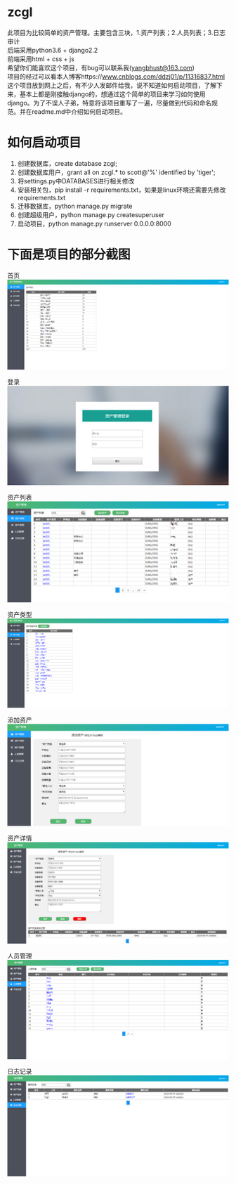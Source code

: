 # zcgl
此项目为比较简单的资产管理。主要包含三块，1.资产列表；2.人员列表；3.日志审计  
后端采用python3.6 + django2.2  
前端采用html + css + js  
希望你们能喜欢这个项目，有bug可以联系我(yangbhust@163.com)  
项目的经过可以看本人博客https://www.cnblogs.com/ddzj01/p/11316837.html  
这个项目放到网上之后，有不少人发邮件给我，说不知道如何启动项目，了解下来，基本上都是刚接触django的，想通过这个简单的项目来学习如何使用django。为了不误人子弟，特意将该项目重写了一遍，尽量做到代码和命名规范。并在readme.md中介绍如何启动项目。  

# 如何启动项目
1. 创建数据库，create database zcgl;  
2. 创建数据库用户，grant all on zcgl.* to scott@'%' identified by 'tiger';  
3. 将settings.py中DATABASES进行相关修改  
4. 安装相关包，pip install -r requirements.txt，如果是linux环境还需要先修改requirements.txt    
5. 迁移数据库，python manage.py migrate  
6. 创建超级用户，python manage.py createsuperuser  
6. 启动项目，python manage.py runserver 0.0.0.0:8000  

# 下面是项目的部分截图
首页
![Image text](https://github.com/YangBaohust/myimages/blob/master/zcgl/index.png)

登录
![Image text](https://github.com/YangBaohust/myimages/blob/master/zcgl/login.png)

资产列表
![Image text](https://github.com/YangBaohust/myimages/blob/master/zcgl/serlist.png)

资产类型
![Image text](https://github.com/YangBaohust/myimages/blob/master/zcgl/sertype.png)

添加资产
![Image text](https://github.com/YangBaohust/myimages/blob/master/zcgl/seradd.png)

资产详情
![Image text](https://github.com/YangBaohust/myimages/blob/master/zcgl/serdetail.png)

人员管理
![Image text](https://github.com/YangBaohust/myimages/blob/master/zcgl/persondetail.png)

日志记录
![Image text](https://github.com/YangBaohust/myimages/blob/master/zcgl/log.png)